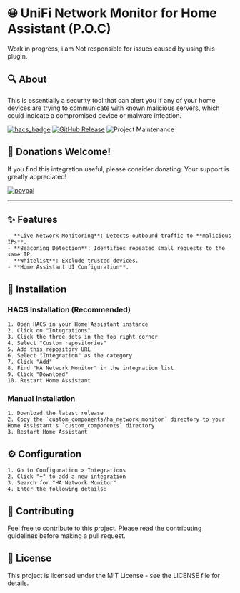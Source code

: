 # 🌐 UniFi Network Monitor for Home Assistant (P.O.C) 
Work in progress, i am Not responsible for issues caused by using this plugin.

## 🔍 About
This is essentially a security tool that can alert you if any of your home devices are trying to communicate with known malicious servers, which could indicate a compromised device or malware infection.

[![hacs_badge](https://img.shields.io/badge/HACS-Custom-orange.svg)](https://github.com/custom-components/hacs)
[![GitHub Release][releases-shield]][releases]
![Project Maintenance][maintenance-shield]

## 💸 Donations Welcome!

If you find this integration useful, please consider donating. Your support is greatly appreciated!

[![paypal](https://www.paypalobjects.com/en_US/i/btn/btn_donateCC_LG.gif)](https://www.paypal.com/cgi-bin/webscr?cmd=_s-xclick&hosted_button_id=TWRQVYJWC77E6)

---

## ✨ Features
    - **Live Network Monitoring**: Detects outbound traffic to **malicious IPs**.
    - **Beaconing Detection**: Identifies repeated small requests to the same IP.
    - **Whitelist**: Exclude trusted devices.
    - **Home Assistant UI Configuration**.

## 🚀 Installation

### HACS Installation (Recommended)

    1. Open HACS in your Home Assistant instance
    2. Click on "Integrations"
    3. Click the three dots in the top right corner
    4. Select "Custom repositories"
    5. Add this repository URL
    6. Select "Integration" as the category
    7. Click "Add"
    8. Find "HA Network Monitor" in the integration list
    9. Click "Download"
    10. Restart Home Assistant

### Manual Installation

    1. Download the latest release
    2. Copy the `custom_components/ha_network_monitor` directory to your Home Assistant's `custom_components` directory
    3. Restart Home Assistant

## ⚙️ Configuration

    1. Go to Configuration > Integrations
    2. Click "+" to add a new integration
    3. Search for "HA Network Monitor"
    4. Enter the following details:


## 🤝 Contributing

Feel free to contribute to this project. Please read the contributing guidelines before making a pull request.

## 📜 License

This project is licensed under the MIT License - see the LICENSE file for details.


[releases-shield]: https://img.shields.io/github/release/tfam/ha_network_monitor.svg
[releases]: https://github.com/tfam/ha_network_monitorreleases
[maintenance-shield]: https://img.shields.io/maintenance/yes/2024.svg
